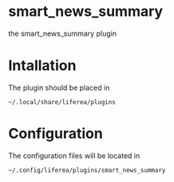 # smart_news_summary
the smart_news_summary plugin


# Intallation
The plugin should be placed in

    ~/.local/share/liferea/plugins


# Configuration
The configuration files will be located in

    ~/.config/liferea/plugins/smart_news_summary
